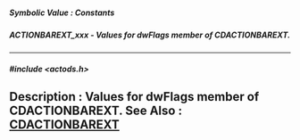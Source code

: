 ##### Symbolic Value : Constants
##### ACTIONBAREXT_xxx - Values for dwFlags member of CDACTIONBAREXT.
---
##### #include <actods.h>
**Description :**
Values for dwFlags member of CDACTIONBAREXT.
**See Also :**
[CDACTIONBAREXT](D:/md_files/CDACTIONBAREXT.md)
---
